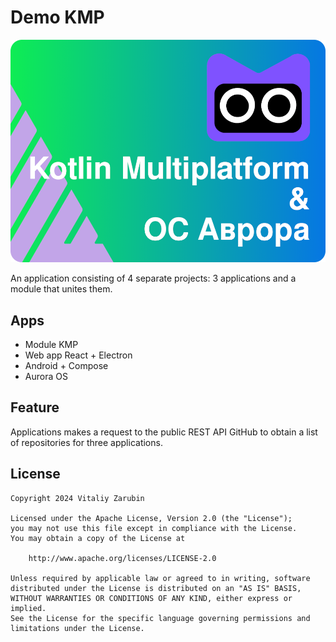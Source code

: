 Demo KMP
===================

![picture](data/preview.png)

An application consisting of 4 separate projects: 3 applications and a module that unites them.

## Apps

* Module KMP
* Web app React + Electron
* Android + Compose
* Aurora OS

## Feature

Applications makes a request to the public REST API GitHub to obtain a list of repositories for three applications.

## License

```
Copyright 2024 Vitaliy Zarubin

Licensed under the Apache License, Version 2.0 (the "License");
you may not use this file except in compliance with the License.
You may obtain a copy of the License at

    http://www.apache.org/licenses/LICENSE-2.0

Unless required by applicable law or agreed to in writing, software
distributed under the License is distributed on an "AS IS" BASIS,
WITHOUT WARRANTIES OR CONDITIONS OF ANY KIND, either express or implied.
See the License for the specific language governing permissions and
limitations under the License.
```
